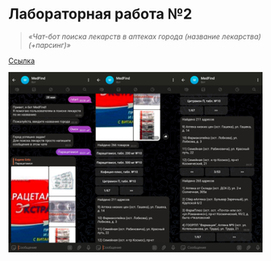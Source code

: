 # Лабораторная работа №2
> _«Чат-бот поиска лекарств в аптеках города (название лекарства) (+парсинг)»_  

[Ссылка](https://artemiikabanov.notion.site/2-a27d0a4da6c449de90d9073a7725c7c8)

![Диалог с ботом MedFind](preview.jpg)